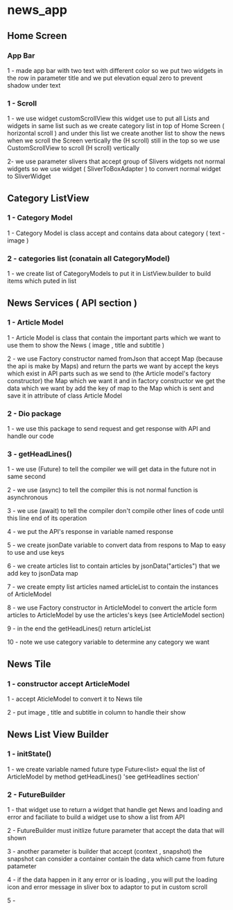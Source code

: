 # news_app


## Home Screen

### App Bar

1 - made app bar with two text with different color so we put two widgets in the row in parameter title and we put elevation equal zero to prevent shadow under text

### 1 - Scroll

1 - we use widget customScrollView  this widget use to put all Lists and widgets in same list
such as we create category list in top of Home Screen ( horizontal scroll ) and under this list we create another list to show the news
when we scroll the Screen vertically the (H scroll) still in the top so we use CustomScrollView to scroll (H scroll)  vertically 

2- we use parameter slivers that accept group of Slivers widgets not normal widgets so we use widget ( SliverToBoxAdapter ) to convert normal widget to SliverWidget 




## Category ListView 

### 1 - Category Model 

1 - Category Model is class accept and contains data about category ( text - image )

### 2 -  categories list (conatain all CategoryModel)

1 - we create list of CategoryModels to put it in ListView.builder to build items which puted in list

## News Services ( API section )

### 1 - Article Model 

1 - Article Model is class that contain the important parts which we want to use them to show the News ( image , title and subtitle ) 

2 - we use Factory constructor named fromJson that accept Map (because the api is make by Maps) and return the parts we want by accept the keys which exist in API parts 
such as we send to (the Article model's factory constructor) the Map which we want it and in factory constructor we get the data which we want by add the key of map to the Map which is sent and save it in attribute of class Article Model

### 2 - Dio package

1 - we use this package to send request and get response with API and handle our code 

### 3 - getHeadLines() 

1 - we use (Future) to tell the compiler we will get data in the future not in same second 

2 - we use (async) to tell the compiler this is not normal function is asynchronous 

3 - we use (await) to tell the compiler don't compile other lines of code until this line end of its operation
 
4 - we put the API's response in variable named response 

5 - we create jsonDate variable to convert data from respons to Map to easy to use and use keys 

6 - we create articles list to contain articles by jsonData("articles") that we add key to jsonData map 

7 - we create empty list articles named articleList to contain the instances of ArticleModel 

8 - we use Factory constructor in ArticleModel to convert the article form articles to ArticleModel by use the articles's keys (see ArticleModel section)

9 - in the end the getHeadLines() return articleList 

10 - note we use category variable to determine any category we want


## News Tile

### 1 - constructor accept ArticleModel

1 - accept AticleModel to convert it to News tile 

2 - put image , title and subtitle in column to handle their show 


## News List View Builder 

### 1 - initState()

1 - we create variable named future type Future<list<ArticleModel>> equal the list of ArticleModel by method getHeadLines() 'see getHeadlines section'

### 2 - FutureBuilder

1 - that widget use to return a widget that handle get News and loading and error and faciliate to build a widget use to show a list from API 

2 - FutureBuilder must initlize future parameter that accept the data that will shown 

3 - another parameter is builder that accept (context , snapshot) the snapshot can consider a container contain the data which came from future patameter 

4 - if the data happen in it any error or is loading , you will put the loading icon and error message in sliver box to adaptor to put in custom scroll 

5 -


